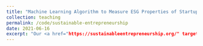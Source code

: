 ```yaml
---
title: "Machine Learning Algorithm to Measure ESG Properties of Startups"
collection: teaching
permalink: /code/sustainable-entrepreneurship
date: 2021-06-16
excerpt: "Our <a href="https://sustainableentrepreneurship.org/" target="_blank">Sustainable Entrepreneurship Web App</a> provides an easy-to-use web application based on our Python source code (see Internet Appendix of our paper <a href="https://papers.ssrn.com/sol3/papers.cfm?abstract_id=3844259" target="_blank">Financing Sustainable Entrepreneurship: ESG Measurement, Valuation, and Performance in Token Offerings</a> ) that computes ESG properties from text data."
---
```

